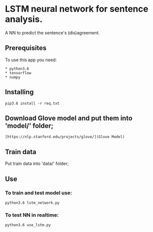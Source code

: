 # LSTM neural network for sentence analysis.

A NN to predict the sentence's (dis)agreement.

## Prerequisites
To use this app you need:
```
* python3.6
* tensorflow
* numpy
```

## Installing
```
pip3.6 install -r req.txt
```

## Download Glove model and put them into 'model/' folder;
```
[https://nlp.stanford.edu/projects/glove/](Glove Model)
```

## Train data
Put train data into 'data/' folder;

## Use

### To train and test model use:
```
python3.6 lstm_network.py
```

### To test NN in realtime:
```
python3.6 use_lstm.py
```
